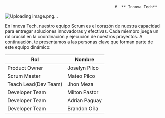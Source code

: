                                                      #  ** Innova Tech**

![Uploading image.png…]()

En Innova Tech, nuestro equipo Scrum es el corazón de nuestra capacidad para entregar soluciones innovadoras y efectivas. Cada miembro juega un rol crucial en la coordinación y ejecución de nuestros proyectos. A continuación, te presentamos a las personas clave que forman parte de este equipo dinámico:

| Rol            | Nombre         |
|----------------|----------------|
| Product Owner   | Joselyn Pilco       |
| Scrum Master | Mateo Pilco       |
|Teach Lead(Dev Team)| Jhon Meza       |
| Developer Team  | Milton Pastor |
| Developer Team | Adrian Paguay |
| Developer Team  | Brandon Oña |

